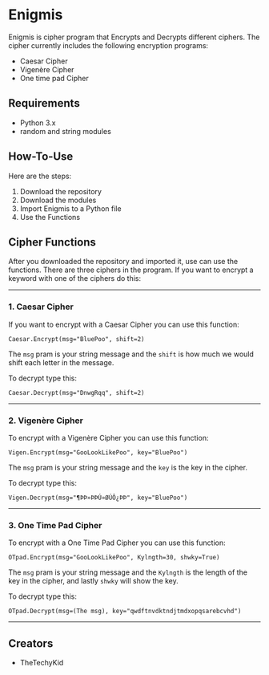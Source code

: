 # Enigmis
Enigmis is cipher program that Encrypts and Decrypts different ciphers.
The cipher currently includes the following encryption programs:
* Caesar Cipher
* Vigenère Cipher
* One time pad Cipher

## Requirements
* Python 3.x
* random and string modules

## How-To-Use
Here are the steps:

1. Download the repository
2. Download the modules
3. Import Enigmis to a Python file
4. Use the Functions

## Cipher Functions
After you downloaded the repository and imported it, use can use the functions.
There are three ciphers in the program. If you want to encrypt a keyword with one of the ciphers do this:

------------------------------------------------------------------------------------------------------------

### 1. Caesar Cipher
If you want to encrypt with a Caesar Cipher you can use this function:

`Caesar.Encrypt(msg="BluePoo", shift=2)`

The `msg` pram is your string message and the `shift` is how much we would shift each letter in the message.


To decrypt type this:

`Caesar.Decrypt(msg="DnwgRqq", shift=2)`

------------------------------------------------------------------------------------------------------------

### 2. Vigenère Cipher
To encrypt with a Vigenère Cipher you can use this function:

`Vigen.Encrypt(msg="GooLookLikePoo", key="BluePoo")`

The `msg` pram is your string message and the `key` is the key in the cipher.


To decrypt type this:

`Vigen.Decrypt(msg="¶ÞÞ»ÞÞÚ»ØÚÔ¿ÞÞ", key="BluePoo")`

------------------------------------------------------------------------------------------------------------

### 3. One Time Pad Cipher
To encrypt with a One Time Pad Cipher you can use this function:

`OTpad.Encrypt(msg="GooLookLikePoo", Kylngth=30, shwky=True)`

The `msg` pram is your string message and the `Kylngth` is the length of the key in the cipher, and lastly `shwky` will show the key.


To decrypt type this:

`OTpad.Decrypt(msg=(The msg), key="qwdftnvdktndjtmdxopqsarebcvhd")`

------------------------------------------------------------------------------------------------------------
## Creators

* TheTechyKid
